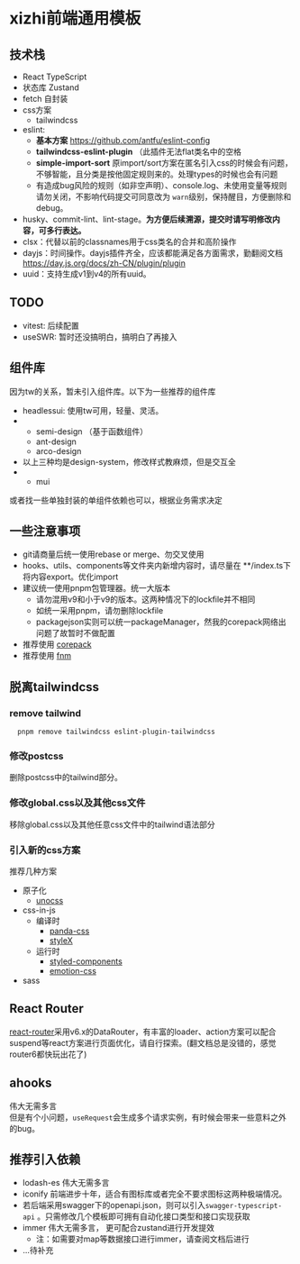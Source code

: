 # xizhi前端通用模板

## 技术栈

- React TypeScript
- 状态库 Zustand
- fetch 自封装
- css方案
  - tailwindcss
- eslint:
  - **基本方案** https://github.com/antfu/eslint-config
  - **tailwindcss-eslint-plugin** （此插件无法flat类名中的空格
  - **simple-import-sort** 原import/sort方案在匿名引入css的时候会有问题，不够智能，且分类是按他固定规则来的。处理types的时候也会有问题
  - 有造成bug风险的规则（如非空声明）、console.log、未使用变量等规则请勿关闭，不影响代码提交可同意改为 `warn`级别，保持醒目，方便删除和debug。
- husky、commit-lint、lint-stage。**为方便后续溯源，提交时请写明修改内容，可多行表达。**
- clsx：代替以前的classnames用于css类名的合并和高阶操作
- dayjs：时间操作。dayjs插件齐全，应该都能满足各方面需求，勤翻阅文档 https://day.js.org/docs/zh-CN/plugin/plugin
- uuid：支持生成v1到v4的所有uuid。

## TODO

- vitest: 后续配置
- useSWR: 暂时还没搞明白，搞明白了再接入

## 组件库

因为tw的关系，暂未引入组件库。以下为一些推荐的组件库

- headlessui: 使用tw可用，轻量、灵活。
- - semi-design （基于函数组件）
  - ant-design
  - arco-design
- 以上三种均是design-system，修改样式教麻烦，但是交互全
- - mui

或者找一些单独封装的单组件依赖也可以，根据业务需求决定

## 一些注意事项

- git请商量后统一使用rebase or merge、勿交叉使用
- hooks、utils、components等文件夹内新增内容时，请尽量在 \*\*/index.ts下将内容export。优化import
- 建议统一使用pnpm包管理器。统一大版本
  - 请勿混用v9和小于v9的版本。这两种情况下的lockfile并不相同
  - 如统一采用pnpm，请勿删除lockfile
  - packagejson实则可以统一packageManager，然我的corepack网络出问题了故暂时不做配置
- 推荐使用 [corepack](https://nodejs.cn/api/corepack.html)
- 推荐使用 [fnm](https://github.com/Schniz/fnm)

## 脱离tailwindcss

### remove tailwind

```shell
  pnpm remove tailwindcss eslint-plugin-tailwindcss
```

### 修改postcss

删除postcss中的tailwind部分。

### 修改global.css以及其他css文件

移除global.css以及其他任意css文件中的tailwind语法部分

### 引入新的css方案

推荐几种方案

- 原子化
  - [unocss](https://unocss.dev/)
- css-in-js
  - 编译时
    - [panda-css](https://panda-css.com/)
    - [styleX](https://stylexjs.com/)
  - 运行时
    - [styled-components](https://styled-components.com/)
    - [emotion-css](https://emotion.sh/docs/introduction)
- sass

## React Router

[react-router](https://reactrouter.com/en/main/start/overview)采用v6.x的DataRouter，有丰富的loader、action方案可以配合suspend等react方案进行页面优化，请自行探索。(翻文档总是没错的，感觉router6都快玩出花了)

## ahooks

伟大无需多言 \
但是有个小问题，`useRequest`会生成多个请求实例，有时候会带来一些意料之外的bug。

## 推荐引入依赖

- lodash-es 伟大无需多言
- iconify 前端进步十年，适合有图标库或者完全不要求图标这两种极端情况。
- 若后端采用swagger下的openapi.json，则可以引入`swagger-typescript-api` 。只需修改几个模板即可拥有自动化接口类型和接口实现获取
- immer 伟大无需多言， 更可配合zustand进行开发提效
  - 注：如需要对map等数据接口进行immer，请查阅文档后进行
- ...待补充
